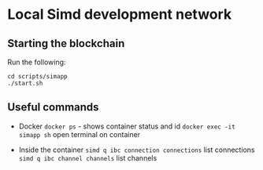 # Local Simd development network

## Starting the blockchain

Run the following:

```
cd scripts/simapp
./start.sh
```


## Useful commands
* Docker
`docker ps` - shows container status and id
`docker exec -it simapp sh` open terminal on container

* Inside the container
`simd q ibc connection connections` list connections
`simd q ibc channel channels` list channels
